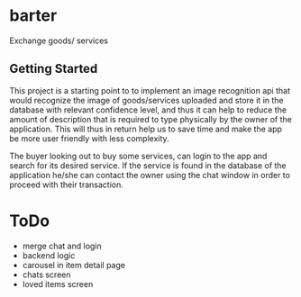 # barter

Exchange goods/ services

## Getting Started

This project is a starting point to to implement an image recognition api that would recognize the image of goods/services uploaded and store it in the database with relevant confidence level, and thus it can help to reduce the amount of description that is required to type physically by the owner of the application. This will thus in return help us to save time and make the app be more user friendly with less complexity.

The buyer looking out to buy some services, can login to the app and search for its desired service. If the service is found in the database of the application he/she can contact the owner using the chat window in order to proceed with their transaction.

# ToDo

- merge chat and login
- backend logic
- carousel in item detail page
- chats screen
- loved items screen
